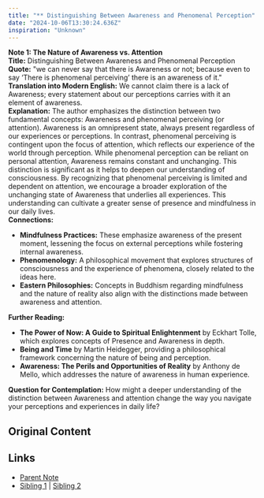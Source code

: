 ```yaml
---
title: "** Distinguishing Between Awareness and Phenomenal Perception"
date: "2024-10-06T13:30:24.636Z"
inspiration: "Unknown"
---
```


  
**Note 1: The Nature of Awareness vs. Attention**  
**Title:** Distinguishing Between Awareness and Phenomenal Perception  
**Quote:** "we can never say that there is Awareness or not; because even to say ‘There is phenomenal perceiving’ there is an awareness of it."  
**Translation into Modern English:** We cannot claim there is a lack of Awareness; every statement about our perceptions carries with it an element of awareness.  
**Explanation:** The author emphasizes the distinction between two fundamental concepts: Awareness and phenomenal perceiving (or attention). Awareness is an omnipresent state, always present regardless of our experiences or perceptions. In contrast, phenomenal perceiving is contingent upon the focus of attention, which reflects our experience of the world through perception. While phenomenal perception can be reliant on personal attention, Awareness remains constant and unchanging. This distinction is significant as it helps to deepen our understanding of consciousness. By recognizing that phenomenal perceiving is limited and dependent on attention, we encourage a broader exploration of the unchanging state of Awareness that underlies all experiences. This understanding can cultivate a greater sense of presence and mindfulness in our daily lives.  
**Connections:**  
- **Mindfulness Practices:** These emphasize awareness of the present moment, lessening the focus on external perceptions while fostering internal awareness.  
- **Phenomenology:** A philosophical movement that explores structures of consciousness and the experience of phenomena, closely related to the ideas here.  
- **Eastern Philosophies:** Concepts in Buddhism regarding mindfulness and the nature of reality also align with the distinctions made between awareness and attention.  

**Further Reading:**  
- **The Power of Now: A Guide to Spiritual Enlightenment** by Eckhart Tolle, which explores concepts of Presence and Awareness in depth.  
- **Being and Time** by Martin Heidegger, providing a philosophical framework concerning the nature of being and perception.  
- **Awareness: The Perils and Opportunities of Reality** by Anthony de Mello, which addresses the nature of awareness in human experience.  

**Question for Contemplation:** How might a deeper understanding of the distinction between Awareness and attention change the way you navigate your perceptions and experiences in daily life?  


## Original Content



## Links

- [Parent Note](/parent-note.md)
- [Sibling 1](/zettel1.md) | [Sibling 2](/zettel2.md)
